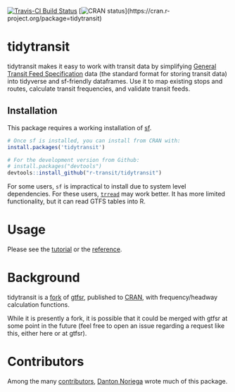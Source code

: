 
[![Travis-CI Build
Status](https://travis-ci.com/r-transit/tidytransit.svg?branch=master)](https://travis-ci.com/r-transit/tidytransit)
[![CRAN
status](https://www.r-pkg.org/badges/version/tidytransit?)](https://cran.r-project.org/package=tidytransit)

# tidytransit

tidytransit makes it easy to work with transit data by simplifying
[General Transit Feed Specification](http://gtfs.org/) data (the
standard format for storing transit data) into tidyverse and sf-friendly
dataframes. Use it to map existing stops and routes, calculate transit
frequencies, and validate transit feeds.

## Installation

This package requires a working installation of
[sf](https://github.com/r-spatial/sf#installing).

``` r
# Once sf is installed, you can install from CRAN with: 
install.packages('tidytransit')

# For the development version from Github:
# install.packages("devtools")
devtools::install_github("r-transit/tidytransit")
```

For some users, `sf` is impractical to install due to system level
dependencies. For these users,
[`trread`](https://github.com/r-transit/trread) may work better. It has
more limited functionality, but it can read GTFS tables into R.

# Usage

Please see the [tutorial](https://s3-us-west-2.amazonaws.com/tidytransit.r-transit.org/articles/tidytransit-instroduction.html) or the [reference](https://s3-us-west-2.amazonaws.com/tidytransit.r-transit.org/reference/index.html). 

# Background

tidytransit is a
[fork](https://en.wikipedia.org/wiki/Fork_\(software_development\)) of
[gtfsr](https://github.com/ropensci/gtfsr), published to
[CRAN](https://cran.r-project.org/), with frequency/headway calculation
functions. 

While it is presently a fork, it is possible that it could be merged with gtfsr at some point in the future (feel free to open an issue regarding a request like this, either here or at gtfsr). 

# Contributors

Among the many
[contributors](https://github.com/ropensci/gtfsr/graphs/contributors),
[Danton Noriega](https://github.com/dantonnoriega) wrote much of this
package.